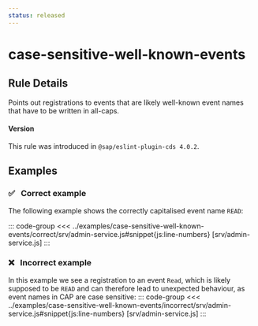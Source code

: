 ```yaml
---
status: released
---
```


<script setup>
  import PlaygroundBadge from '../components/PlaygroundBadge.vue'
</script>

# case-sensitive-well-known-events

## Rule Details

Points out registrations to events that are likely well-known event names that have to be written in all-caps.

#### Version
This rule was introduced in `@sap/eslint-plugin-cds 4.0.2`.

## Examples

### ✅ &nbsp; Correct example

The following example shows the correctly capitalised event name `READ`:

::: code-group
<<< ../examples/case-sensitive-well-known-events/correct/srv/admin-service.js#snippet{js:line-numbers} [srv/admin-service.js]
:::
<PlaygroundBadge
  name="case-sensitive-well-known-events"
  kind="correct"
  :files="['srv/admin-service.js']"
/>

### ❌ &nbsp; Incorrect example

In this example we see a registration to an event `Read`, which is likely supposed to be `READ` and can therefore lead to unexpected behaviour, as event names in CAP are case sensitive:
::: code-group
<<< ../examples/case-sensitive-well-known-events/incorrect/srv/admin-service.js#snippet{js:line-numbers} [srv/admin-service.js]
:::
<PlaygroundBadge
  name="case-sensitive-well-known-events"
  kind="incorrect"
  :files="['srv/admin-service.js']"
/>
